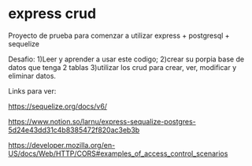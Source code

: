 # express crud

Proyecto de prueba para comenzar a utilizar express + postgresql + sequelize

Desafio:
1)Leer y aprender a usar este codigo;
2)crear su porpia base de datos que tenga 2 tablas
3)utilizar los crud para crear, ver, modificar y eliminar datos.


Links para ver:

https://sequelize.org/docs/v6/

https://www.notion.so/larnu/express-sequalize-postgres-5d24e43dd31c4b8385472f820ac3eb3b

https://developer.mozilla.org/en-US/docs/Web/HTTP/CORS#examples_of_access_control_scenarios
 